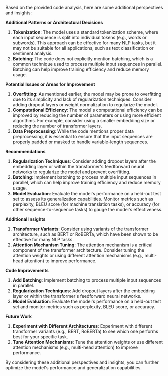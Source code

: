 Based on the provided code analysis, here are some additional perspectives and insights:

**Additional Patterns or Architectural Decisions**

1. **Tokenization**: The model uses a standard tokenization scheme, where each input sequence is split into individual tokens (e.g., words or subwords). This approach can be effective for many NLP tasks, but it may not be suitable for all applications, such as text classification or sentiment analysis.
2. **Batching**: The code does not explicitly mention batching, which is a common technique used to process multiple input sequences in parallel. Batching can help improve training efficiency and reduce memory usage.

**Potential Issues or Areas for Improvement**

1. **Overfitting**: As mentioned earlier, the model may be prone to overfitting due to its simplicity and lack of regularization techniques. Consider adding dropout layers or weight normalization to regularize the model.
2. **Computational Efficiency**: The model's computational efficiency can be improved by reducing the number of parameters or using more efficient algorithms. For example, consider using a smaller embedding size or reducing the number of transformer layers.
3. **Data Preprocessing**: While the code mentions proper data preprocessing, it is essential to ensure that the input sequences are properly padded or masked to handle variable-length sequences.

**Recommendations**

1. **Regularization Techniques**: Consider adding dropout layers after the embedding layer or within the transformer's feedforward neural networks to regularize the model and prevent overfitting.
2. **Batching**: Implement batching to process multiple input sequences in parallel, which can help improve training efficiency and reduce memory usage.
3. **Model Evaluation**: Evaluate the model's performance on a held-out test set to assess its generalization capabilities. Monitor metrics such as perplexity, BLEU score (for machine translation tasks), or accuracy (for other sequence-to-sequence tasks) to gauge the model's effectiveness.

**Additional Insights**

1. **Transformer Variants**: Consider using variants of the transformer architecture, such as BERT or RoBERTa, which have been shown to be effective for many NLP tasks.
2. **Attention Mechanism Tuning**: The attention mechanism is a critical component of the transformer architecture. Consider tuning the attention weights or using different attention mechanisms (e.g., multi-head attention) to improve performance.

**Code Improvements**

1. **Add Batching**: Implement batching to process multiple input sequences in parallel.
2. **Regularization Techniques**: Add dropout layers after the embedding layer or within the transformer's feedforward neural networks.
3. **Model Evaluation**: Evaluate the model's performance on a held-out test set and monitor metrics such as perplexity, BLEU score, or accuracy.

**Future Work**

1. **Experiment with Different Architectures**: Experiment with different transformer variants (e.g., BERT, RoBERTa) to see which one performs best for your specific task.
2. **Tune Attention Mechanisms**: Tune the attention weights or use different attention mechanisms (e.g., multi-head attention) to improve performance.

By considering these additional perspectives and insights, you can further optimize the model's performance and generalization capabilities.
